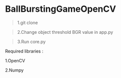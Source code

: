 # BallBurstingGameOpenCV

>1.git clone <this repository>

>2.Change object threshold BGR value in app.py

>3.Run core.py

Required libraries : 

1.OpenCV

2.Numpy